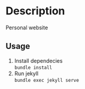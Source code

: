 # Description
Personal website


## Usage
1. Install dependecies  
`bundle install`
1. Run jekyll  
`bundle exec jekyll serve`